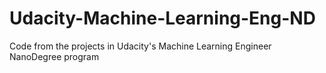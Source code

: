 # Udacity-Machine-Learning-Eng-ND
Code from the projects in Udacity's Machine Learning Engineer NanoDegree program
